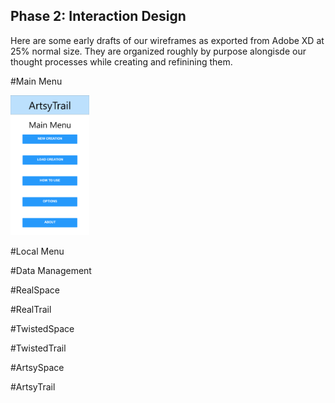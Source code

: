 ## Phase 2: Interaction Design

Here are some early drafts of our wireframes as exported from Adobe XD at 25% normal size.  They are organized roughly by purpose alongisde our thought processes while creating and refinining them.

#Main Menu

<img src="assets/Menu_Main.png" width="25%" height="25%" title="Github Logo">


#Local Menu



#Data Management



#RealSpace



#RealTrail



#TwistedSpace



#TwistedTrail



#ArtsySpace



#ArtsyTrail

